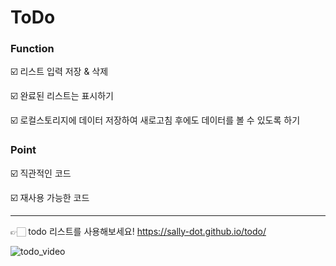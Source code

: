 # ToDo

### Function

☑️ 리스트 입력 저장 & 삭제

☑️ 완료된 리스트는 표시하기

☑️ 로컬스토리지에 데이터 저장하여 새로고침 후에도 데이터를 볼 수 있도록 하기

### Point

☑️ 직관적인 코드

☑️ 재사용 가능한 코드

---

👉🏻  todo 리스트를 사용해보세요!  https://sally-dot.github.io/todo/

![todo_video](https://github.com/sally-dot/ToDo/assets/75000708/6182c684-016b-42be-b099-be6f6b8f9476)

